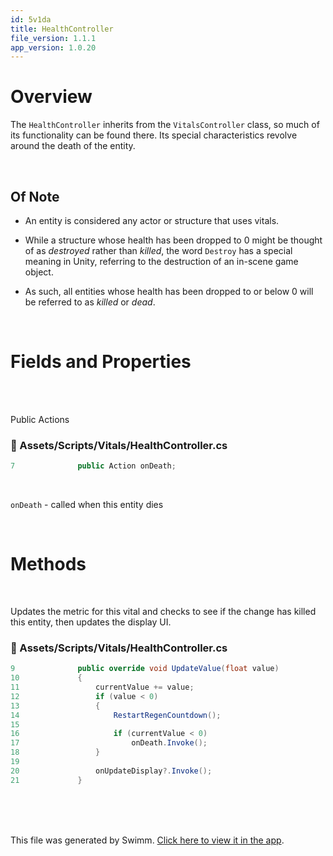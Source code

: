 ```yaml
---
id: 5v1da
title: HealthController
file_version: 1.1.1
app_version: 1.0.20
---
```


# Overview

The `HealthController`<swm-token data-swm-token=":Assets/Scripts/Vitals/HealthController.cs:5:5:5:`    public class HealthController : VitalsController`"/> inherits from the `VitalsController`<swm-token data-swm-token=":Assets/Scripts/Vitals/VitalsController.cs:9:7:7:`    public abstract class VitalsController : MonoBehaviour`"/> class, so much of its functionality can be found there. Its special characteristics revolve around the death of the entity.

<br/>

## Of Note

*   An entity is considered any actor or structure that uses vitals.
    
*   While a structure whose health has been dropped to 0 might be thought of as _destroyed_ rather than _killed_, the word `Destroy` has a special meaning in Unity, referring to the destruction of an in-scene game object.
    
*   As such, all entities whose health has been dropped to or below 0 will be referred to as _killed_ or _dead_.
    

<br/>

# Fields and Properties

<br/>

<br/>

Public Actions
<!-- NOTE-swimm-snippet: the lines below link your snippet to Swimm -->
### 📄 Assets/Scripts/Vitals/HealthController.cs
```c#
7              public Action onDeath;
```

<br/>

`onDeath`<swm-token data-swm-token=":Assets/Scripts/Vitals/HealthController.cs:7:5:5:`        public Action onDeath;`"/> - called when this entity dies

<br/>

# Methods

<br/>

Updates the metric for this vital and checks to see if the change has killed this entity, then updates the display UI.
<!-- NOTE-swimm-snippet: the lines below link your snippet to Swimm -->
### 📄 Assets/Scripts/Vitals/HealthController.cs
```c#
9              public override void UpdateValue(float value)
10             {
11                 currentValue += value;
12                 if (value < 0)
13                 {
14                     RestartRegenCountdown();
15     
16                     if (currentValue < 0)
17                         onDeath.Invoke();
18                 }
19     
20                 onUpdateDisplay?.Invoke();
21             }
```

<br/>

<br/>

<br/>

This file was generated by Swimm. [Click here to view it in the app](https://app.swimm.io/repos/Z2l0aHViJTNBJTNBQ2hyb21ldHJ5JTNBJTNBcGlkaWU=/docs/5v1da).
